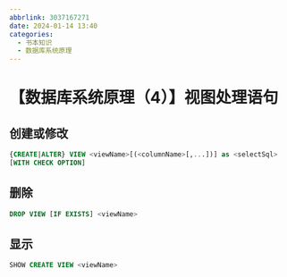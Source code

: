```yaml
---
abbrlink: 3037167271
date: 2024-01-14 13:40
categories:
  - 书本知识
  - 数据库系统原理
---
```


# 【数据库系统原理（4）】视图处理语句

## 创建或修改

```sql
{CREATE|ALTER} VIEW <viewName>[(<columnName>[,...])] as <selectSql>
[WITH CHECK OPTION]
```

## 删除

```sql
DROP VIEW [IF EXISTS] <viewName>
```

## 显示

```sql
SHOW CREATE VIEW <viewName>
```
